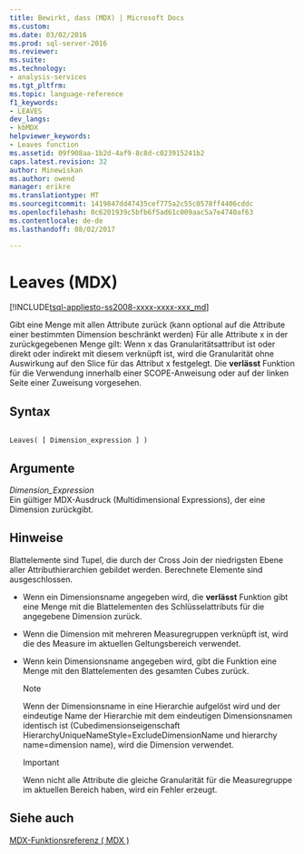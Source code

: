 ```yaml
---
title: Bewirkt, dass (MDX) | Microsoft Docs
ms.custom: 
ms.date: 03/02/2016
ms.prod: sql-server-2016
ms.reviewer: 
ms.suite: 
ms.technology:
- analysis-services
ms.tgt_pltfrm: 
ms.topic: language-reference
f1_keywords:
- LEAVES
dev_langs:
- kbMDX
helpviewer_keywords:
- Leaves function
ms.assetid: 09f908aa-1b2d-4af9-8c8d-c023915241b2
caps.latest.revision: 32
author: Minewiskan
ms.author: owend
manager: erikre
ms.translationtype: MT
ms.sourcegitcommit: 1419847dd47435cef775a2c55c0578ff4406cddc
ms.openlocfilehash: 0c6201939c5bfb6f5ad61c009aac5a7e4740af63
ms.contentlocale: de-de
ms.lasthandoff: 08/02/2017

---
```

# <a name="leaves-mdx"></a>Leaves (MDX)
[!INCLUDE[tsql-appliesto-ss2008-xxxx-xxxx-xxx_md](../includes/tsql-appliesto-ss2008-xxxx-xxxx-xxx-md.md)]

  Gibt eine Menge mit allen Attribute zurück (kann optional auf die Attribute einer bestimmten Dimension beschränkt werden) Für alle Attribute x in der zurückgegebenen Menge gilt: Wenn x das Granularitätsattribut ist oder direkt oder indirekt mit diesem verknüpft ist, wird die Granularität ohne Auswirkung auf den Slice für das Attribut x festgelegt. Die **verlässt** Funktion für die Verwendung innerhalb einer SCOPE-Anweisung oder auf der linken Seite einer Zuweisung vorgesehen.  
  
## <a name="syntax"></a>Syntax  
  
```  
  
Leaves( [ Dimension_expression ] )  
```  
  
## <a name="arguments"></a>Argumente  
 *Dimension_Expression*  
 Ein gültiger MDX-Ausdruck (Multidimensional Expressions), der eine Dimension zurückgibt.  
  
## <a name="remarks"></a>Hinweise  
 Blattelemente sind Tupel, die durch der Cross Join der niedrigsten Ebene aller Attributhierarchien gebildet werden. Berechnete Elemente sind ausgeschlossen.  
  
-   Wenn ein Dimensionsname angegeben wird, die **verlässt** Funktion gibt eine Menge mit die Blattelementen des Schlüsselattributs für die angegebene Dimension zurück.  
  
-   Wenn die Dimension mit mehreren Measuregruppen verknüpft ist, wird die des Measure im aktuellen Geltungsbereich verwendet.  
  
-   Wenn kein Dimensionsname angegeben wird, gibt die Funktion eine Menge mit den Blattelementen des gesamten Cubes zurück.  
  
    > [!NOTE]  
    >  Wenn der Dimensionsname in eine Hierarchie aufgelöst wird und der eindeutige Name der Hierarchie mit dem eindeutigen Dimensionsnamen identisch ist (Cubedimensionseigenschaft HierarchyUniqueNameStyle=ExcludeDimensionName und hierarchy name=dimension name), wird die Dimension verwendet.  
  
    > [!IMPORTANT]  
    >  Wenn nicht alle Attribute die gleiche Granularität für die Measuregruppe im aktuellen Bereich haben, wird ein Fehler erzeugt.  
  
## <a name="see-also"></a>Siehe auch  
 [MDX-Funktionsreferenz &#40; MDX &#41;](../mdx/mdx-function-reference-mdx.md)  
  
  

